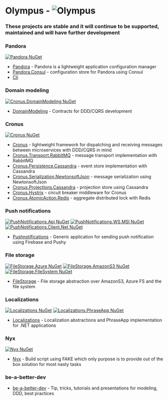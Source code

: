 # Olympus - ![Olympus](https://img.shields.io/badge/Status-olympus-green.svg) 

###  These projects are stable and it will continue to be supported, maintained and will have further development

### Pandora 
[![Pandora NuGet](https://img.shields.io/nuget/v/Pandora.svg)](https://www.nuget.org/packages/Pandora)

- [Pandora](https://github.com/Elders/Pandora) - Pandora is a lightweight application configuration manager
- [Pandora.Consul](https://github.com/Elders/Pandora.Consul) - configuration store for Pandora using Consul
- [Cli](https://github.com/Elders/Pandora.Cli)

### Domain modeling
 [![Cronus.DomainModeling NuGet](https://img.shields.io/nuget/v/Cronus.DomainModeling.svg)](https://www.nuget.org/packages/Cronus.DomainModeling) 

- [DomainModeling](https://github.com/Elders/Cronus.DomainModeling) - Contracts for DDD/CQRS development

### Cronus 
[![Cronus NuGet](https://img.shields.io/nuget/v/Cronus.svg)](https://www.nuget.org/packages/Cronus)

- [Cronus](https://github.com/Elders/Cronus) - lightweight framework for dispatching and receiving messages between microservices with DDD/CQRS in mind
- [Cronus.Transport.RabbitMQ](https://github.com/Elders/Cronus.Transport.RabbitMQ) - message transport implementation with RabbitMQ
- [Cronus.Persistence.Cassandra](https://github.com/Elders/Cronus.Persistence.Cassandra) - event store implementation with Cassandra
- [Cronus.Serialization.NewtonsoftJson](https://github.com/Elders/Cronus.Serialization.NewtonsoftJson) - message serialization using NewtonsoftJson
- [Cronus.Projections.Cassandra](https://github.com/Elders/Cronus.Projections.Cassandra) - projection store using Cassandra
- [Cronus.Hystrix](https://github.com/Elders/Cronus.Hystrix) - circuit breaker middleware for Cronus
- [Cronus.AtomicAction.Redis](https://github.com/Elders/Cronus.AtomicAction.Redis) - aggregate distributed lock with Redis

### Push notifications
 [![PushNotifications.Api NuGet](https://img.shields.io/nuget/v/PushNotifications.Api.svg?label=PushNotifications.Api)](https://www.nuget.org/packages/PushNotifications.Api/) [![PushNotifications.WS.MSI NuGet](https://img.shields.io/nuget/v/PushNotifications.WS.MSI.svg?label=PushNotifications.WS.MSI)](https://www.nuget.org/packages/PushNotifications.WS.MSI/) [![PushNotifications.Client.Net NuGet](https://img.shields.io/nuget/v/PushNotifications.Client.Net.svg?label=PushNotifications.Client.Net)](https://www.nuget.org/packages/Pushnotifications.Client.Net/) 

- [Pushnotifications](https://github.com/Elders/Pushnotifications) - Generic application for sending push notification using Firebase and Pushy

### File storage
 [![FileStorage.Azure NuGet](https://img.shields.io/nuget/v/FileStorage.Azure.svg?label=FileStorage.Azure)](https://www.nuget.org/packages/FileStorage.Azure) [![FileStorage.AmazonS3 NuGet](https://img.shields.io/nuget/v/FileStorage.AmazonS3.svg?label=FileStorage.AmazonS3)](https://www.nuget.org/packages/FileStorage.AmazonS3)  [![FileStorage.FileSystem NuGet](https://img.shields.io/nuget/v/FileStorage.FileSystem.svg?label=FileStorage.FileSystem)](https://www.nuget.org/packages/FileStorage.FileSystem)

- [FileStorage](https://github.com/Elders/FileStorage) - File storage abstraction over AmazonS3, Azure FS and the file system

### Localizations
 [![Localizations NuGet](https://img.shields.io/nuget/v/Localizations.svg?label=Localizations)](https://www.nuget.org/packages/Localizations) [![Localizations.PhraseApp NuGet](https://img.shields.io/nuget/v/Localizations.PhraseApp.svg?label=Localizations.PhraseApp)](https://www.nuget.org/packages/Localizations.PhraseApp)

- [Localizations](https://github.com/Elders/Localizations) - Localization abstractions and PhraseApp implementation for .NET applications

### Nyx
 [![Nyx NuGet](https://img.shields.io/nuget/v/Nyx.svg)](https://www.nuget.org/packages/Nyx)

- [Nyx](https://github.com/Elders/Nyx) - Build script using FAKE which only purpose is to provide out of the box solution for most nasty tasks

### be-a-better-dev

- [be-a-better-dev](https://github.com/Elders/be-a-better-dev) - Tip, tricks, tutorials and presentations for modeling, DDD, best practices